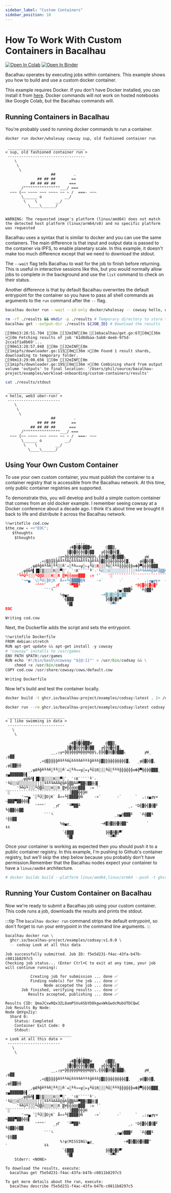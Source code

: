 ```yaml
---
sidebar_label: "Custom Containers"
sidebar_position: 10
---
```

# How To Work With Custom Containers in Bacalhau

[![Open In Colab](https://colab.research.google.com/assets/colab-badge.svg)](https://colab.research.google.com/github/bacalhau-project/examples/blob/main/workload-onboarding/custom-containers/index.ipynb)
[![Open In Binder](https://mybinder.org/badge.svg)](https://mybinder.org/v2/gh/bacalhau-project/examples/HEAD?labpath=workload-onboarding/custom-containers/index.ipynb)

Bacalhau operates by executing jobs within containers. This example shows you how to build and use a custom docker container.

This example requires Docker. If you don't have Docker installed, you can install it from [here](https://docs.docker.com/install/). Docker commands will not work on hosted notebooks like Google Colab, but the Bacalhau commands will.

## Running Containers in Bacalhau

You're probably used to running docker commands to run a container.


```bash
docker run docker/whalesay cowsay sup, old fashioned container run
```

     __________________________________ 
    < sup, old fashioned container run >
     ---------------------------------- 
        \
         \
          \     
                        ##        .            
                  ## ## ##       ==            
               ## ## ## ##      ===            
           /""""""""""""""""___/ ===        
      ~~~ {~~ ~~~~ ~~~ ~~~~ ~~ ~ /  ===- ~~~   
           \______ o          __/            
            \    \        __/             
              \____\______/   


    WARNING: The requested image's platform (linux/amd64) does not match the detected host platform (linux/arm64/v8) and no specific platform was requested


Bacalhau uses a syntax that is similar to docker and you can use the same containers. The main difference is that input and output data is passed to the container via IPFS, to enable planetary scale. In this example, it doesn't make too much difference except that we need to download the stdout.

The `--wait` flag tells Bacalhau to wait for the job to finish before returning. This is useful in interactive sessions like this, but you would normally allow jobs to complete in the background and use the `list` command to check on their status.

Another difference is that by default Bacalhau overwrites the default entrypoint for the container so you have to pass all shell commands as arguments to the `run` command after the `--` flag.


```bash
bacalhau docker run --wait --id-only docker/whalesay -- cowsay hello, web3 uber-run!
```


```bash
rm -rf ./results && mkdir -p ./results # Temporary directory to store the results
bacalhau get --output-dir ./results ${JOB_ID} # Download the results
```

    [90m13:28:51.704 |[0m [32mINF[0m [1mbacalhau/get.go:67[0m[36m >[0m Fetching results of job '61d8dbaa-5ab8-4eeb-975d-2cca1f1a0b69'...
    [90m13:28:57.848 |[0m [32mINF[0m [1mipfs/downloader.go:115[0m[36m >[0m Found 1 result shards, downloading to temporary folder.
    [90m13:29:00.656 |[0m [32mINF[0m [1mipfs/downloader.go:195[0m[36m >[0m Combining shard from output volume 'outputs' to final location: '/Users/phil/source/bacalhau-project/examples/workload-onboarding/custom-containers/results'



```bash
cat ./results/stdout
```

     _______________________ 
    < hello, web3 uber-run! >
     ----------------------- 
        \
         \
          \     
                        ##        .            
                  ## ## ##       ==            
               ## ## ## ##      ===            
           /""""""""""""""""___/ ===        
      ~~~ {~~ ~~~~ ~~~ ~~~~ ~~ ~ /  ===- ~~~   
           \______ o          __/            
            \    \        __/             
              \____\______/   


## Using Your Own Custom Container

To use your own custom container, you must publish the container to a container registry that is accessible from the Bacalhau network. At this time, only public container registries are supported.

To demonstrate this, you will develop and build a simple custom container that comes from an old docker example. I remember seeing cowsay at a Docker conference about a decade ago. I think it's about time we brought it back to life and distribute it across the Bacalhau network.


```python
%%writefile cod.cow
$the_cow = <<"EOC";
   $thoughts
    $thoughts
                               ,,,,_
                            ┌Φ▓╬▓╬▓▓▓W      @▓▓▒,
                           ╠▓╬▓╬╣╬╬▓╬▓▓   ╔╣╬╬▓╬╣▓,
                    __,┌╓═╠╬╠╬╬╬Ñ╬╬╬Ñ╬╬¼,╣╬╬▓╬╬▓╬▓▓▓┐        ╔W_             ,φ▓▓
               ,«@▒╠╠╠╠╩╚╙╙╩Ü╚╚╚╚╩╙╙╚╠╩╚╚╟▓▒╠╠╫╣╬╬╫╬╣▓,   _φ╬▓╬╬▓,        ,φ╣▓▓╬╬
          _,φÆ╩╬╩╙╚╩░╙╙░░╩`=░╙╚»»╦░=╓╙Ü1R░│░╚Ü░╙╙╚╠╠╠╣╣╬≡Φ╬▀╬╣╬╬▓▓▓_   ╓▄▓▓▓▓▓▓╬▌
      _,φ╬Ñ╩▌▐█[▒░░░░R░░▀░`,_`!R`````╙`-'╚Ü░░Ü░░░░░░░│││░╚╚╙╚╩╩╩╣Ñ╩╠▒▒╩╩▀▓▓╣▓▓╬╠▌
     '╚╩Ü╙│░░╙Ö▒Ü░░░H░░R ▒¥╣╣@@@▓▓▓  := '`   `░``````````````````````````]▓▓▓╬╬╠H
       '¬═▄ `\░╙Ü░╠DjK` Å»»╙╣▓▓▓▓╬Ñ     -»`       -`      `  ,;╓▄╔╗∞  ~▓▓▓▀▓▓╬╬╬▌
             '^^^`   _╒Γ   `╙▀▓▓╨                     _, ⁿD╣▓╬╣▓╬▓╜      ╙╬▓▓╬╬▓▓
                 ```└                           _╓▄@▓▓▓╜   `╝╬▓▓╙           ²╣╬▓▓
                        %φ▄╓_             ~#▓╠▓▒╬▓╬▓▓^        `                ╙╙
                         `╣▓▓▓              ╠╬▓╬▓╬▀`
                           ╚▓▌               '╨▀╜
EOC
```

    Writing cod.cow


Next, the Dockerfile adds the script and sets the entrypoint.


```python
%%writefile Dockerfile
FROM debian:stretch
RUN apt-get update && apt-get install -y cowsay
# "cowsay" installs to /usr/games
ENV PATH $PATH:/usr/games
RUN echo '#!/bin/bash\ncowsay "${@:1}"' > /usr/bin/codsay && \
    chmod +x /usr/bin/codsay
COPY cod.cow /usr/share/cowsay/cows/default.cow
```

    Writing Dockerfile


Now let's build and test the container locally.


```bash
docker build -t ghcr.io/bacalhau-project/examples/codsay:latest . 2> /dev/null
```


```bash
docker run --rm ghcr.io/bacalhau-project/examples/codsay:latest codsay I like swimming in data
```

     _________________________
    < I like swimming in data >
     -------------------------
       \
        \
                                   ,,,,_
                                ┌Φ▓╬▓╬▓▓▓W      @▓▓▒,
                               ╠▓╬▓╬╣╬╬▓╬▓▓   ╔╣╬╬▓╬╣▓,
                        __,┌╓═╠╬╠╬╬╬Ñ╬╬╬Ñ╬╬¼,╣╬╬▓╬╬▓╬▓▓▓┐        ╔W_             ,φ▓▓
                   ,«@▒╠╠╠╠╩╚╙╙╩Ü╚╚╚╚╩╙╙╚╠╩╚╚╟▓▒╠╠╫╣╬╬╫╬╣▓,   _φ╬▓╬╬▓,        ,φ╣▓▓╬╬
              _,φÆ╩╬╩╙╚╩░╙╙░░╩`=░╙╚»»╦░=╓╙Ü1R░│░╚Ü░╙╙╚╠╠╠╣╣╬≡Φ╬▀╬╣╬╬▓▓▓_   ╓▄▓▓▓▓▓▓╬▌
          _,φ╬Ñ╩▌▐█[▒░░░░R░░▀░`,_`!R`````╙`-'╚Ü░░Ü░░░░░░░│││░╚╚╙╚╩╩╩╣Ñ╩╠▒▒╩╩▀▓▓╣▓▓╬╠▌
         '╚╩Ü╙│░░╙Ö▒Ü░░░H░░R ▒¥╣╣@@@▓▓▓  := '`   `░``````````````````````````]▓▓▓╬╬╠H
           '¬═▄ `░╙Ü░╠DjK` Å»»╙╣▓▓▓▓╬Ñ     -»`       -`      `  ,;╓▄╔╗∞  ~▓▓▓▀▓▓╬╬╬▌
                 '^^^`   _╒Γ   `╙▀▓▓╨                     _, ⁿD╣▓╬╣▓╬▓╜      ╙╬▓▓╬╬▓▓
                     ```└                           _╓▄@▓▓▓╜   `╝╬▓▓╙           ²╣╬▓▓
                            %φ▄╓_             ~#▓╠▓▒╬▓╬▓▓^        `                ╙╙
                             `╣▓▓▓              ╠╬▓╬▓╬▀`
                               ╚▓▌               '╨▀╜


Once your container is working as expected then you should push it to a public container registry. In this example, I'm pushing to Github's container registry, but we'll skip the step below because you probably don't have permission.Remember that the Bacalhau nodes expect your container to have a `linux/amd64` architecture.


```bash
# docker buildx build --platform linux/amd64,linux/arm64 --push -t ghcr.io/bacalhau-project/examples/codsay:latest .
```

## Running Your Custom Container on Bacalhau

Now we're ready to submit a Bacalhau job using your custom container. This code runs a job, downloads the results and prints the stdout.

:::tip
The `bacalhau docker run` command strips the default entrypoint, so don't forget to run your entrypoint in the command line arguments.
:::


```bash
bacalhau docker run \
  ghcr.io/bacalhau-project/examples/codsay:v1.0.0 \
  -- codsay Look at all this data
```

    Job successfully submitted. Job ID: f5e5d231-f4ac-43fa-b47b-c0811b8297c5
    Checking job status... (Enter Ctrl+C to exit at any time, your job will continue running):
    
    	       Creating job for submission ... done ✅
    	       Finding node(s) for the job ... done ✅
    	             Node accepted the job ... done ✅
    	   Job finished, verifying results ... done ✅
    	      Results accepted, publishing ... done ✅
    	                                  
    Results CID: QmaJCxwRQx3ZL8amPSVu4SbYD8kgwxWkGwdcMubUTDCQwC
    Job Results By Node:
    Node QmYgxZiy:
      Shard 0:
        Status: Completed
        Container Exit Code: 0
        Stdout:
          _______________________
    < Look at all this data >
     -----------------------
       \
        \
                                   ,,,,_
                                ┌Φ▓╬▓╬▓▓▓W      @▓▓▒,
                               ╠▓╬▓╬╣╬╬▓╬▓▓   ╔╣╬╬▓╬╣▓,
                        __,┌╓═╠╬╠╬╬╬Ñ╬╬╬Ñ╬╬¼,╣╬╬▓╬╬▓╬▓▓▓┐        ╔W_             ,φ▓▓
                   ,«@▒╠╠╠╠╩╚╙╙╩Ü╚╚╚╚╩╙╙╚╠╩╚╚╟▓▒╠╠╫╣╬╬╫╬╣▓,   _φ╬▓╬╬▓,        ,φ╣▓▓╬╬
              _,φÆ╩╬╩╙╚╩░╙╙░░╩`=░╙╚»»╦░=╓╙Ü1R░│░╚Ü░╙╙╚╠╠╠╣╣╬≡Φ╬▀╬╣╬╬▓▓▓_   ╓▄▓▓▓▓▓▓╬▌
          _,φ╬Ñ╩▌▐█[▒░░░░R░░▀░`,_`!R`````╙`-'╚Ü░░Ü░░░░░░░│││░╚╚╙╚╩╩╩╣Ñ╩╠▒▒╩╩▀▓▓╣▓▓╬╠▌
         '╚╩Ü╙│░░╙Ö▒Ü░░░H░░R ▒¥╣╣@@@▓▓▓  := '`   `░``````````````````````````]▓▓▓╬╬╠H
           '¬═▄ `░╙Ü░╠DjK` Å»»╙╣▓▓▓▓╬Ñ     -»`       -`      `  ,;╓▄╔╗∞  ~▓▓▓▀▓▓╬╬╬▌
                 '^^^`   _╒Γ   `╙▀▓▓╨                     _, ⁿD╣▓╬╣▓╬▓╜      ╙╬▓▓╬╬▓▓
                     ```└                           _╓▄@▓▓▓╜   `╝╬▓▓╙           ²╣╬▓▓
                            %!φ(MISSING)▄╓_             ~#▓╠▓▒╬▓╬▓▓^        `                ╙╙
                             `╣▓▓▓              ╠╬▓╬▓╬▀`
                               ╚▓▌               '╨▀╜
        Stderr: <NONE>
    
    To download the results, execute:
      bacalhau get f5e5d231-f4ac-43fa-b47b-c0811b8297c5
    
    To get more details about the run, execute:
      bacalhau describe f5e5d231-f4ac-43fa-b47b-c0811b8297c5


